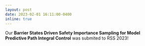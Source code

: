 ```yaml
---
layout: post
date: 2023-02-01 16:11:00-0400
inline: true
---
```


Our <strong>Barrier States Driven Safety Importance Sampling for Model Predictive Path Integral Control</strong> was submited to RSS 2023!
